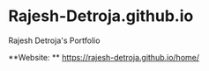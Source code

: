 # Rajesh-Detroja.github.io
Rajesh Detroja's Portfolio

**Website: ** https://rajesh-detroja.github.io/home/
